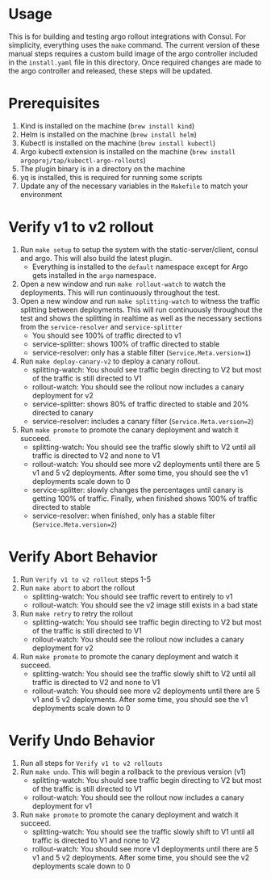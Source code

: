 # Usage
This is for building and testing argo rollout integrations with Consul. For simplicity, everything uses the `make` command. The current version of these manual steps requires a custom build image of the argo controller included in the `install.yaml` file in this directory. Once required changes are made to the argo controller and released, these steps will be updated.

# Prerequisites
1. Kind is installed on the machine (`brew install kind`)
2. Helm is installed on the machine (`brew install helm`)
3. Kubectl is installed on the machine (`brew install kubectl`)
4. Argo kubectl extension is installed on the machine (`brew install argoproj/tap/kubectl-argo-rollouts`)
5. The plugin binary is in a directory on the machine
6. yq is installed, this is required for running some scripts
7. Update any of the necessary variables in the `Makefile` to match your environment

# Verify v1 to v2 rollout
1. Run `make setup` to setup the system with the static-server/client, consul and argo. This will also build the latest plugin.
   - Everything is installed to the `default` namespace except for Argo gets installed in the `argo` namespace.
2. Open a new window and run `make rollout-watch` to watch the deployments. This will run continuously throughout the test.
3. Open a new window and run `make splitting-watch` to witness the traffic splitting between deployments. This will run continuously throughout the test and shows the splitting in realtime as well as the necessary sections from the `service-resolver` and `service-splitter`
   - You should see 100% of traffic directed to v1
   - service-splitter: shows 100% of traffic directed to stable
   - service-resolver: only has a stable filter (`Service.Meta.version=1`)
4. Run `make deploy-canary-v2` to deploy a canary rollout.
   - splitting-watch: You should see traffic begin directing to V2 but most of the traffic is still directed to V1
   - rollout-watch: You should see the rollout now includes a canary deployment for v2
   - service-splitter: shows 80% of traffic directed to stable and 20% directed to canary
   - service-resolver: includes a canary filter (`Service.Meta.version=2`)
5. Run `make promote` to promote the canary deployment and watch it succeed.
   - splitting-watch: You should see the traffic slowly shift to V2 until all traffic is directed to V2 and none to V1
   - rollout-watch: You should see more v2 deployments until there are 5 v1 and 5 v2 deployments. After some time, you should see the v1 deployments scale down to 0
   - service-splitter: slowly changes the percentages until canary is getting 100% of traffic. Finally, when finished shows 100% of traffic directed to stable
   - service-resolver: when finished, only has a stable filter (`Service.Meta.version=2`)

# Verify Abort Behavior
1. Run `Verify v1 to v2 rollout` steps 1-5
2. Run `make abort` to abort the rollout
   - splitting-watch: You should see traffic revert to entirely to v1
   - rollout-watch: You should see the v2 image still exists in a bad state
3. Run `make retry` to retry the rollout
   - splitting-watch: You should see traffic begin directing to V2 but most of the traffic is still directed to V1
   - rollout-watch: You should see the rollout now includes a canary deployment for v2
4. Run `make promote` to promote the canary deployment and watch it succeed.
   - splitting-watch: You should see the traffic slowly shift to V2 until all traffic is directed to V2 and none to V1
   - rollout-watch: You should see more v2 deployments until there are 5 v1 and 5 v2 deployments. After some time, you should see the v1 deployments scale down to 0

# Verify Undo Behavior
1. Run all steps for `Verify v1 to v2 rollouts`
2. Run `make undo`. This will begin a rollback to the previous version (v1)
   - splitting-watch: You should see traffic begin directing to V2 but most of the traffic is still directed to V1
   - rollout-watch: You should see the rollout now includes a canary deployment for v1
3. Run `make promote` to promote the canary deployment and watch it succeed.
   - splitting-watch: You should see the traffic slowly shift to V1 until all traffic is directed to V1 and none to V2
   - rollout-watch: You should see more v1 deployments until there are 5 v1 and 5 v2 deployments. After some time, you should see the v2 deployments scale down to 0